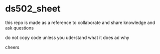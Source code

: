 # ds502_sheet

this repo is made as a reference to collaborate and share knowledge and ask questions

do not copy code unless you uderstand what it does ad why

cheers
